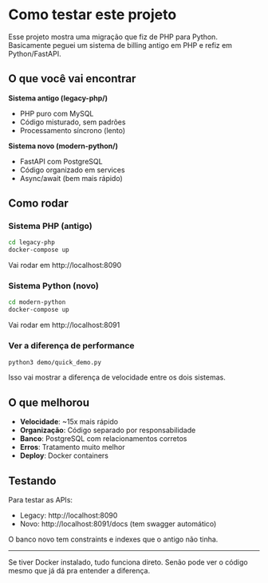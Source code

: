 # Como testar este projeto

Esse projeto mostra uma migração que fiz de PHP para Python. Basicamente peguei um sistema de billing antigo em PHP e refiz em Python/FastAPI.

## O que você vai encontrar

**Sistema antigo (legacy-php/)**
- PHP puro com MySQL
- Código misturado, sem padrões
- Processamento síncrono (lento)

**Sistema novo (modern-python/)**
- FastAPI com PostgreSQL
- Código organizado em services
- Async/await (bem mais rápido)

## Como rodar

### Sistema PHP (antigo)
```bash
cd legacy-php
docker-compose up
```
Vai rodar em http://localhost:8090

### Sistema Python (novo)
```bash
cd modern-python
docker-compose up
```
Vai rodar em http://localhost:8091

### Ver a diferença de performance
```bash
python3 demo/quick_demo.py
```

Isso vai mostrar a diferença de velocidade entre os dois sistemas.

## O que melhorou

- **Velocidade**: ~15x mais rápido
- **Organização**: Código separado por responsabilidade
- **Banco**: PostgreSQL com relacionamentos corretos
- **Erros**: Tratamento muito melhor
- **Deploy**: Docker containers

## Testando

Para testar as APIs:
- Legacy: http://localhost:8090
- Novo: http://localhost:8091/docs (tem swagger automático)

O banco novo tem constraints e indexes que o antigo não tinha.

---

Se tiver Docker instalado, tudo funciona direto. Senão pode ver o código mesmo que já dá pra entender a diferença.